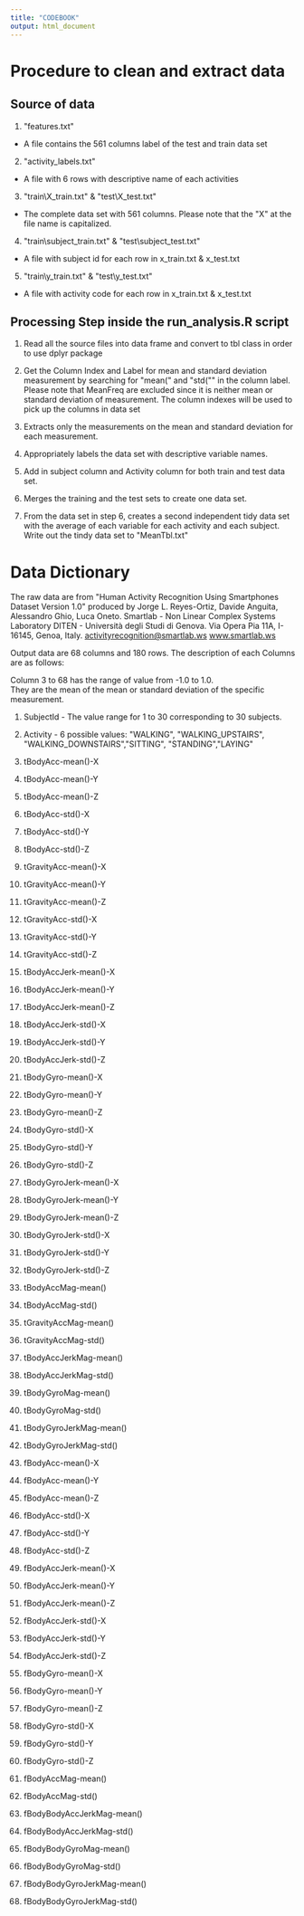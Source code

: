 ```yaml
---
title: "CODEBOOK"
output: html_document
---
```

# Procedure to clean and extract data

## Source of data

1) "features.txt" 

* A file contains the 561 columns label of the test and train data set

2) "activity_labels.txt" 

* A file with 6 rows with descriptive name of each activities

3) "train\X_train.txt" & "test\X_test.txt" 

* The complete data set with 561 columns.  Please note that the "X" at the file name is capitalized.

4) "train\subject_train.txt" & "test\subject_test.txt"

* A file with subject id for each row in x_train.txt & x_test.txt

5) "train\y_train.txt" & "test\y_test.txt"

* A file with activity code for each row in x_train.txt & x_test.txt

## Processing Step inside the run_analysis.R script

1. Read all the source files into data frame and convert to tbl class in order 
to use dplyr package

2. Get the Column Index and Label for mean and standard deviation measurement by 
searching for "mean(" and "std("" in the column label. Please note that MeanFreq 
are excluded since it is neither mean or standard deviation of measurement. 
The column indexes will be used to pick up the columns in data set

3. Extracts only the measurements on the mean and standard deviation for each measurement. 

4. Appropriately labels the data set with descriptive variable names.

5. Add in subject column and Activity column for both train and test data set.

6. Merges the training and the test sets to create one data set.
7. From the data set in step 6, creates a second independent tidy data set with the average of each variable for each activity and each subject. Write out the tindy data set to "MeanTbl.txt"

# Data Dictionary
The raw data are from "Human Activity Recognition Using Smartphones Dataset
Version 1.0" produced by Jorge L. Reyes-Ortiz, Davide Anguita, Alessandro Ghio, Luca Oneto.
Smartlab - Non Linear Complex Systems Laboratory
DITEN - Università degli Studi di Genova.
Via Opera Pia 11A, I-16145, Genoa, Italy.
activityrecognition@smartlab.ws
www.smartlab.ws

Output data are 68 columns and 180 rows.  The description of each Columns are as follows:

Column 3 to 68 has the range of value from -1.0 to 1.0.  
They are the mean of the mean or standard deviation of the specific measurement.

1. SubjectId - The value range for 1 to 30 corresponding to 30 subjects.

2. Activity - 6 possible values: "WALKING", "WALKING_UPSTAIRS", "WALKING_DOWNSTAIRS","SITTING", "STANDING","LAYING"

3. tBodyAcc-mean()-X
4. tBodyAcc-mean()-Y          
5. tBodyAcc-mean()-Z
6. tBodyAcc-std()-X           
7. tBodyAcc-std()-Y
8. tBodyAcc-std()-Z
9. tGravityAcc-mean()-X
10. tGravityAcc-mean()-Y       
11. tGravityAcc-mean()-Z
12. tGravityAcc-std()-X
13. tGravityAcc-std()-Y
14. tGravityAcc-std()-Z        
15. tBodyAccJerk-mean()-X
16. tBodyAccJerk-mean()-Y      
17. tBodyAccJerk-mean()-Z
18. tBodyAccJerk-std()-X       
19. tBodyAccJerk-std()-Y
20. tBodyAccJerk-std()-Z
21. tBodyGyro-mean()-X
22. tBodyGyro-mean()-Y         
23. tBodyGyro-mean()-Z
24. tBodyGyro-std()-X
25. tBodyGyro-std()-Y
26. tBodyGyro-std()-Z          
27. tBodyGyroJerk-mean()-X
28. tBodyGyroJerk-mean()-Y     
29. tBodyGyroJerk-mean()-Z
30. tBodyGyroJerk-std()-X      
31. tBodyGyroJerk-std()-Y
32. tBodyGyroJerk-std()-Z
33. tBodyAccMag-mean()
34. tBodyAccMag-std()
35. tGravityAccMag-mean()
36. tGravityAccMag-std()
37. tBodyAccJerkMag-mean()
38. tBodyAccJerkMag-std()      
39. tBodyGyroMag-mean()
40. tBodyGyroMag-std()         
41. tBodyGyroJerkMag-mean()
42. tBodyGyroJerkMag-std()     
43. fBodyAcc-mean()-X
44. fBodyAcc-mean()-Y          
45. fBodyAcc-mean()-Z
46. fBodyAcc-std()-X           
47. fBodyAcc-std()-Y            
48. fBodyAcc-std()-Z           
49. fBodyAccJerk-mean()-X
50. fBodyAccJerk-mean()-Y      
51. fBodyAccJerk-mean()-Z       
52. fBodyAccJerk-std()-X       
53. fBodyAccJerk-std()-Y        
54. fBodyAccJerk-std()-Z       
55. fBodyGyro-mean()-X          
56. fBodyGyro-mean()-Y         
57. fBodyGyro-mean()-Z          
58. fBodyGyro-std()-X          
59. fBodyGyro-std()-Y           
60. fBodyGyro-std()-Z          
61. fBodyAccMag-mean()          
62. fBodyAccMag-std()          
63. fBodyBodyAccJerkMag-mean()
64. fBodyBodyAccJerkMag-std()  
65. fBodyBodyGyroMag-mean()     
66. fBodyBodyGyroMag-std()     
67. fBodyBodyGyroJerkMag-mean()
68. fBodyBodyGyroJerkMag-std() 